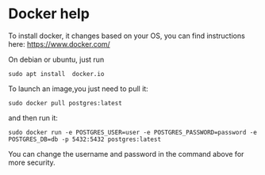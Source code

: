 # Docker help

To install docker, it changes based on your OS, you can find instructions here: https://www.docker.com/

On debian or ubuntu, just run

```
sudo apt install  docker.io
```

To launch an image,you just need to pull it:

```
sudo docker pull postgres:latest
```

and then run it:

```
sudo docker run -e POSTGRES_USER=user -e POSTGRES_PASSWORD=password -e POSTGRES_DB=db -p 5432:5432 postgres:latest
```

You can change the username and password in the command above for more security.
